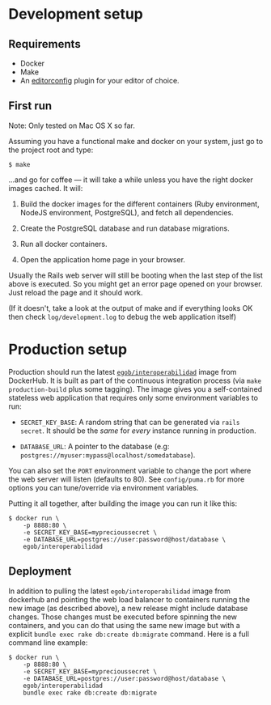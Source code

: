 # Development setup

## Requirements

- Docker
- Make
- An [editorconfig](http://editorconfig.org) plugin for your editor of choice.

## First run

Note: Only tested on Mac OS X so far.

Assuming you have a functional make and docker on your system, just go to the project root and type:

    $ make

...and go for coffee — it will take a while unless you have the right docker images cached. It will:

1. Build the docker images for the different containers (Ruby environment, NodeJS environment, PostgreSQL), and fetch all dependencies.

2. Create the PostgreSQL database and run database migrations.

3. Run all docker containers.

4. Open the application home page in your browser.

Usually the Rails web server will still be booting when the last step of the list above is executed. So you might get an error page opened on your browser. Just reload the page and it should work.

(If it doesn't, take a look at the output of make and if everything looks OK then check `log/development.log` to debug the web application itself)

# Production setup

Production should run the latest [`egob/interoperabilidad`](https://hub.docker.com/r/egob/interoperabilidad/) image from DockerHub. It is built as part of the continuous integration process (via `make production-build` plus some tagging). The image gives you a self-contained stateless web application that requires only some environment variables to run:

- `SECRET_KEY_BASE`: A random string that can be generated via `rails secret`. It should be the *same* for *every* instance running in production.

- `DATABASE_URL`: A pointer to the database (e.g: `postgres://myuser:mypass@localhost/somedatabase`).

You can also set the `PORT` environment variable to change the port where the web server will listen (defaults to 80). See `config/puma.rb` for more options you can tune/override via environment variables.

Putting it all together, after building the image you can run it like this:

    $ docker run \
        -p 8888:80 \
        -e SECRET_KEY_BASE=myprecioussecret \
        -e DATABASE_URL=postgres://user:password@host/database \
        egob/interoperabilidad


## Deployment

In addition to pulling the latest `egob/interoperabilidad` image from dockerhub and pointing the web load balancer to containers running the new image (as described above), a new release might include database changes. Those changes must be executed before spinning the new containers, and you can do that using the same new image but with a explicit `bundle exec rake db:create db:migrate` command. Here is a full command line example:

    $ docker run \
        -p 8888:80 \
        -e SECRET_KEY_BASE=myprecioussecret \
        -e DATABASE_URL=postgres://user:password@host/database \
        egob/interoperabilidad
        bundle exec rake db:create db:migrate
